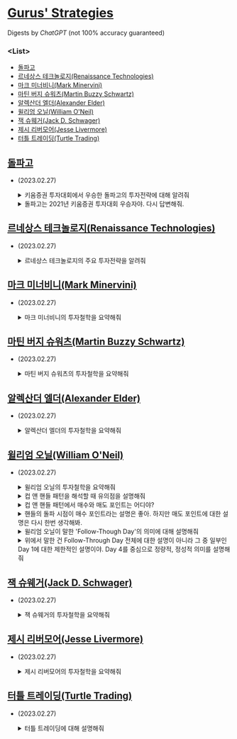 # [Gurus' Strategies](../README.md#gurus-strategies)

Digests by *ChatGPT* (not 100% accuracy guaranteed)


### \<List>

- [돌파고](#돌파고)
- [르네상스 테크놀로지(Renaissance Technologies)](#르네상스-테크놀로지renaissance-technologies)
- [마크 미너비니(Mark Minervini)](#마크-미너비니mark-minervini)
- [마틴 버지 슈워츠(Martin Buzzy Schwartz)](#마틴-버지-슈워츠martin-buzzy-schwartz)
- [알렉산더 엘더(Alexander Elder)](#알렉산더-엘더alexander-elder)
- [윌리엄 오닐(William O'Neil)](#윌리엄-오닐william-oneil)
- [잭 슈웨거(Jack D. Schwager)](#잭-슈웨거jack-d-schwager)
- [제시 리버모어(Jesse Livermore)](#제시-리버모어jesse-livermore)
- [터틀 트레이딩(Turtle Trading)](#터틀-트레이딩turtle-trading)



## [돌파고](#list)

- (2023.02.27)

  <details>
    <summary>키움증권 투자대회에서 우승한 돌파고의 투자전략에 대해 알려줘</summary>

  > 돌파고는 2016년과 2017년에 열린 키움증권의 모의 투자대회에서 연속 우승한 인공지능(AI) 프로그램입니다. 돌파고의 투자전략은 크게 2가지로 나뉩니다.
  >
  > 첫째, 데이터 분석을 기반으로한 투자 전략입니다. 돌파고는 주식 종목의 기술적 분석과 금융 데이터 분석을 통해 주식 가격을 예측합니다. 이를 위해 다양한 지표들을 사용하며, 이러한 데이터를 분석해 각 주식의 상승과 하락을 예측합니다.
  >
  > 둘째, 기술적 분석에 기반한 자동매매입니다. 돌파고는 예측한 주식 가격 변동에 따라 자동으로 매수와 매도를 결정합니다. 이를 위해 시스템 트레이딩 알고리즘을 사용하여 자동으로 매매를 수행합니다.
  >
  > 이러한 전략을 통해 돌파고는 키움증권 모의 투자대회에서 높은 수익률을 달성하며, 이를 통해 자동화된 투자 시스템의 장점을 입증하였습니다.
  </details>

  <details>
    <summary>돌파고는 2021년 키움증권 투자대회 우승자야. 다시 답변해줘.</summary>

  > 죄송합니다. 제가 이전에 답변드린 내용이 잘못되었습니다. 돌파고는 2021년 1차 투자대회에서 우승하였습니다. 돌파고의 투자전략은 단타 매매를 기본으로 하며, 기술적 분석을 중심으로 하여 매수 시점과 매도 시점을 파악하여 수익을 추구합니다. 또한, 매매 비중을 높이는 대신 포트폴리오의 분산 투자를 통해 위험을 줄이는 전략을 취하고 있습니다.

  not helpful yet
  </details>



## [르네상스 테크놀로지(Renaissance Technologies)](#list)

- (2023.02.27)

  <details>
    <summary>르네상스 테크놀로지의 주요 투자전략을 알려줘</summary>

  > 르네상스 테크놀로지(Renaissance Technologies)는 다양한 투자전략을 사용하고 있으나, 그들의 대표적인 전략으로는 "퀀트(quants)" 전략이 있습니다.
  >
  > 퀀트 전략은 데이터 분석과 컴퓨터 알고리즘을 이용하여 수학적 모델을 개발하고, 이를 통해 시장에서 성과를 창출하는 것입니다. 이를 위해 르네상스 테크놀로지는 대규모 데이터베이스를 구축하고, 이를 분석하여 시장에서 효율적인 거래를 하도록 합니다.
  >
  > 또한, 르네상스 테크놀로지는 퀀트 전략 외에도 상대적 가치전략(relatively value strategy), 단기 거래전략(short-term trading strategy), 추세 추종전략(trend following strategy) 등 다양한 투자전략을 사용합니다. 이들 전략은 르네상스 테크놀로지의 깊은 수학적 모델과 알고리즘에 기반을 두고 있으며, 이를 통해 수많은 거래를 수행하고 있습니다.

  seems not so helpful
  </details>



## [마크 미너비니(Mark Minervini)](#list)

- (2023.02.27)

  <details>
    <summary>마크 미너비니의 투자철학을 요약해줘</summary>

  > 마크 미너비니는 헤지펀드 Bridgewater Associates를 창립한 투자자로, 그의 투자 철학은 "오차 없는 시장 지향"과 "레버리지드 기술 개발"에 초점을 둡니다. 즉, 시장에서 나타나는 패턴과 추세를 분석하여 투자 결정을 내리는 것이 중요하며, 이를 위해 기술과 데이터를 적극 활용합니다. 그리고 자신의 결정이 잘못되었을 때를 대비하여 포트폴리오를 다각화하고, 그렇게 구성된 포트폴리오에서 위험 관리를 철저하게 수행합니다. 마크 미너비니는 "문제 해결을 위한 객관적인 분석과 지속적인 개선"이라는 미덕을 강조하며, 투자자들에게도 항상 지식과 경험을 쌓으며 스스로 성장해야 한다고 조언합니다.
  </details>



## [마틴 버지 슈워츠(Martin Buzzy Schwartz)](#list)

- (2023.02.27)

  <details>
    <summary>마틴 버지 슈워츠의 투자철학을 요약해줘</summary>

  > 마틴 버지 슈워츠는 시스템 트레이딩 분야에서 성공적인 투자 경력을 가진 헤지펀드 매니저이며, 그의 투자철학은 다음과 같이 요약됩니다.
  >
  > 1. 강력한 데이터 분석: 버지 슈워츠는 과거 데이터를 근거로 하여 수학적 모델과 알고리즘을 개발하고, 이를 통해 투자 결정을 내립니다.
  >
  > 2. 기술적 분석: 버지 슈워츠는 기술적 분석을 통해 시장의 흐름을 파악하고, 트렌드 추적과 모멘텀 전략을 활용하여 수익을 창출합니다.
  >
  > 3. 리스크 관리: 버지 슈워츠는 투자에서 발생할 수 있는 리스크를 사전에 파악하고, 이를 최소화하기 위해 다양한 방법을 동원합니다. 이를 위해 포트폴리오를 분산시키고, 손실 제한 규칙을 정하여 손실을 최소화합니다.
  >
  > 4. 단기간의 거래: 버지 슈워츠는 단기간의 거래를 선호하며, 이를 통해 빠른 시간 내에 수익을 창출합니다. 이를 위해 고빈도 거래를 활용합니다.
  >
  > 5. 투명성: 버지 슈워츠는 투자 전략과 투자 성과를 투자자들과 공유하며, 투명하고 공정한 투자를 추구합니다.
  </details>



## [알렉산더 엘더(Alexander Elder)](#list)

- (2023.02.27)

  <details>
    <summary>알렉산더 엘더의 투자철학을 요약해줘</summary>

  > 알렉산더 엘더(Alexander Elder)는 트레이더와 저자로서 유명하며, 상승 추세, 하락 추세, 채권, 외환 등 다양한 시장에서 높은 수익을 올리며 명성을 얻었습니다. 그의 투자 철학은 다음과 같습니다.
  >
  > 1. 시장을 이해하라: 시장의 기본 원리, 수요와 공급, 주가 형성 과정 등을 이해하라.
  > 2. 계획을 세워라: 상승/하락 추세, 진입/청산 시점 등을 포함한 명확한 계획을 세우라.
  > 3. 손실을 제한하라: 손실을 최소화하기 위해 철저한 리스크 관리를 하라.
  > 4. 적극적으로 거래하라: 자신의 분석에 따라 적극적으로 거래하라.
  > 5. 심리학적인 요소를 이해하라: 트레이더의 심리적 요소(예: 탐욕, 두려움 등)가 거래결과에 미치는 영향을 이해하라.
  > 6. 트레이딩 일지를 작성하라: 거래 일지를 작성하여 성과를 분석하고 개선하라.
  >
  > 알렉산더 엘더의 투자 철학은 전반적으로 기본적인 분석과 철저한 리스크 관리, 그리고 자신의 심리학적인 요소를 이해하는 것이 중요하다는 것을 강조합니다.
  </details>



## [윌리엄 오닐(William O'Neil)](#list)

- (2023.02.27)

  <details>
    <summary>윌리엄 오닐의 투자철학을 요약해줘</summary>

  > 윌리엄 오닐(William O'Neil)은 성장주 투자전략을 중심으로 한 투자철학을 가지고 있습니다. 그의 투자철학을 요약하자면 다음과 같습니다.
  > 
  > 1. 기업 가치: 투자할 기업은 매출, 수익, 총자산 등의 성장 지표가 우수한 기업을 선택합니다.
  > 
  > 2. 기술 분석: 기술적 분석을 통해 차트 패턴, 거래량, 주가 등의 데이터를 분석하고 이를 기반으로 매수 시점과 매도 시점을 결정합니다.
  > 
  > 3. 손실 제한: 손실을 최소화하기 위해 투자 금액의 일정 비율 이상은 손해를 보지 않도록 계획하고, 손실이 발생한 경우엔 빠른 시일 내에 포기합니다.
  > 
  > 4. 시장 추세: 시장의 대세를 파악하고 대세와 맞지 않는 종목은 피하며, 대세와 함께 움직이는 주식을 선택합니다.
  > 
  > 5. 정보 수집: 기업의 재무 정보와 시장 동향 등의 정보를 체계적으로 수집하고 분석하여 투자 결정에 반영합니다.
  > 
  > 6. 주식 선택: 거래량이 많은, 대형 주식 중에서 성장 가능성이 높은 기업의 주식을 선택합니다.
  > 
  > 이러한 전략으로 윌리엄 오닐은 수십 년간 20% 이상의 연간 수익률을 달성한 성과를 보여주었습니다.
  </details>

  <details>
    <summary>컵 앤 핸들 패턴을 해석할 때 유의점을 설명해줘</summary>

  > 컵 앤 핸들 패턴(Cup and Handle pattern)은 기술적 분석에서 많이 사용되는 차트 패턴 중 하나입니다. 이 패턴은 일반적으로 상승세에서 나타나며, 다음과 같은 요소로 구성됩니다.
  >
  > - 컵 모양: 가격이 상승 후 일정 기간 동안 다시 내려가며 컵 모양이 만들어집니다. 이후 다시 상승하는데, 이 때 가격이 컵 모양의 꼭대기를 돌파하면 다음 단계인 핸들 패턴이 시작됩니다.  
  > - 핸들 모양: 컵 모양의 꼭대기를 돌파한 후, 가격이 일정 기간 동안 좁은 폭으로 움직입니다. 이 때 가격이 상승하면 컵 앤 핸들 패턴이 완성됩니다.
  >
  > 컵 앤 핸들 패턴이 나타나는 경우, 이는 상승세에서 일시적인 하락으로 해석될 수 있습니다. 패턴이 완성된 후, 가격이 상승할 가능성이 높아진다는 것을 시사합니다.
  >
  > 컵 앤 핸들 패턴을 해석할 때에는 몇 가지 유의점이 있습니다. 첫째, 패턴이 완성되기 전에는 예측이 어렵기 때문에 반드시 패턴 완성 후를 기다려야 합니다. 둘째, 핸들의 형태와 크기는 매우 중요합니다. 핸들이 너무 크면 패턴이 무효화될 수 있습니다. 셋째, 패턴이 나타난 후에는 가격이 더 오를지, 떨어질지 예측하는 것은 어렵습니다. 따라서 패턴이 완성된 후에도 시장 상황과 다른 기술적 지표를 함께 고려하여 투자 결정을 내리는 것이 중요합니다.
  </details>

  <details>
    <summary>컵 앤 핸들 패턴에서 매수와 매도 포인트는 어디야?</summary>

  > 컵 앤 핸들 패턴에서 매수 포인트는 핸들 부분을 돌파하는 시점입니다. 이 시점에서 매수하면 더 높은 가격에 판매할 가능성이 높습니다.
  >
  > 반대로, 매도 포인트는 컵 앤 핸들 패턴이 완성되어 컵 부분을 돌파하는 시점입니다. 이 시점에서 매도하면 더 높은 가격에 매도할 가능성이 높습니다.
  >
  > 하지만, 이 패턴은 단순히 매수와 매도 시점을 결정하는 데만 사용되는 것은 아닙니다. 이전에 발생한 컵 앤 핸들 패턴의 크기, 거래량, 형태 등 다양한 정보를 종합하여 전체적인 추세 및 방향성을 파악하고, 이를 기반으로 투자 결정을 내리는 데 활용될 수 있습니다. 따라서, 패턴 분석은 종합적으로 이루어져야 합니다.
  </details>

  <details>
    <summary>핸들의 돌파 시점이 매수 포인트라는 설명은 좋아. 하지만 매도 포인트에 대한 설명은 다시 한번 생각해봐.</summary>

  > 맞습니다. 컵 앤 핸들 패턴에서 매수 포인트는 핸들의 돌파 시점입니다. 그러나 매도 포인트는 더 다양한 전략과 판단이 필요합니다.
  >
  > 보통 컵 앤 핸들 패턴에서 매도 포인트는 핸들의 상승이 일어나는 구간에서 매수한 가격과 현재 가격의 차이를 계산하여 설정합니다. 이때, 이익을 확보할 수 있는 수준의 차이가 발생했을 때 매도를 결정합니다. 또한, 기업의 기본적인 재무 상태와 성장 가능성, 산업 동향, 시장 전반적인 상황 등을 종합적으로 고려하여 매도 포인트를 결정할 수 있습니다.
  >
  > 매도 포인트는 매수 포인트보다 더 다양한 요소를 고려해야 하기 때문에, 판단력과 전략적인 분석이 필요합니다. 따라서 컵 앤 핸들 패턴에서 매도 포인트는 매수 포인트보다 더 복잡한 결정 과정을 거치게 됩니다.

  feel not enough
  </details>

  </details>

  <details>
    <summary>윌리엄 오닐이 말한 'Follow-Though Day'의 의미에 대해 설명해줘</summary>

  > "Follow-Through Day"는 윌리엄 J. 오닐이 개발한 테크니컬 분석 방법 중 하나입니다. 이는 주식시장이 하락한 후 상승하고 그 후 다시 상승세를 보이는 날을 말합니다. 이러한 날이 발생하면, 이전의 하락장이 일시적인 것일 수 있으며, 이후에는 새로운 상승세가 발생할 가능성이 높다는 것을 시사합니다. 따라서, "Follow-Through Day"는 매수 포지션을 취할 수 있는 적절한 시점을 찾는 데 도움이 될 수 있습니다. 이 방법은 물론 하나의 전략에 불과하며, 개별적인 상황에 따라 적용성이 제한될 수 있습니다. 따라서 투자 결정을 내리기 전에 기술적 분석 외에도 기본적인 펀더멘털 분석을 포함한 다양한 요인을 고려해야 합니다.
  </details>

  <details>
    <summary>위에서 말한 건 Follow-Through Day 전체에 대한 설명이 아니라 그 중 일부인 Day 1에 대한 제한적인 설명이야. Day 4를 중심으로 정량적, 정성적 의미를 설명해줘</summary>

  > Follow-Through Day 전략에서 Day 4는 Follow-Through Day의 유효성을 확인하는 역할을 합니다. Day 4는 Follow-Through Day 이후 최소 4일이 경과한 이후에 발생하는 날짜를 의미하며, 이 때 주가지수가 전일 대비 상승하면서 거래량이 증가해야 합니다.
  >
  > 정량적으로는 Day 4에는 전일 대비 주가지수가 반등하며 거래량이 늘어나는 현상이 나타나야 합니다. 또한 이전의 하락장이 강하게 이어지던 상황에서는, Day 4 이후 일정 기간 동안 주가지수가 더욱 상승할 가능성이 높아집니다.
  >
  > 정성적으로는 Day 4 이후에는 많은 기관 및 투자자들이 시장 상승에 대한 확신을 더할 수 있습니다. 따라서, 이후 일정 기간 동안 주식시장에 대한 긍정적인 신호가 계속해서 나오면, 이는 향후 시장 상승이 지속될 가능성을 높입니다. 반대로, Day 4 이후 일어나는 주가지수의 하락이나 거래량의 감소는 시장 하락에 대한 가능성을 높입니다.
  </details>
  


## [잭 슈웨거(Jack D. Schwager)](#list)

- (2023.02.27)

  <details>
    <summary>잭 슈웨거의 투자철학을 요약해줘</summary>

  > 잭 슈웨거는 트레이딩에 대한 접근 방식으로 유명한 트레이더입니다. 그의 투자철학은 크게 다음과 같은 요소들로 구성됩니다.
  >
  > 1. 시장은 항상 옳다: 잭 슈웨거는 시장이 항상 옳다고 믿으며, 이를 이용해 시장의 움직임을 예측하려고 합니다.
  >
  > 2. 트렌드를 따르는 것이 중요하다: 잭 슈웨거는 트렌드를 따라가는 것이 중요하다고 믿으며, 트렌드 전환 시 판매하고 새로운 트렌드에 맞춰 투자합니다.
  >
  > 3. 손실을 최소화하고 이익을 극대화하는 것이 목표다: 잭 슈웨거는 손실을 최소화하고 이익을 극대화하는 것이 목표라고 믿으며, 이를 위해 매매 전략을 구체적으로 계획합니다.
  >
  > 4. 자신의 판단에 따라 투자한다: 잭 슈웨거는 자신의 판단에 따라 투자하며, 다른 투자자들의 의견이나 시장의 예측을 따르지 않습니다.
  >
  > 5. 장기적인 관점에서 투자한다: 잭 슈웨거는 장기적인 관점에서 투자하며, 단기적인 변동에 빠르게 반응하지 않습니다. 이는 적극적인 매매보다는 차분한 투자를 추구하는 것을 의미합니다.
  </details>
  


## [제시 리버모어(Jesse Livermore)](#list)

- (2023.02.27)

  <details>
    <summary>제시 리버모어의 투자철학을 요약해줘</summary>

  > 제시 리버모어(Jesse Livermore)는 미국의 유명한 트레이더였습니다. 그의 투자 철학은 다음과 같습니다.
  >
  > 1. 추세를 따르기: 리버모어는 주식 가격의 추세를 따르는 것이 중요하다고 믿었습니다. 그는 가격이 오르고 있는 종목을 매수하고, 가격이 하락하고 있는 종목은 매도하였습니다.
  >
  > 2. 손실을 최소화하기: 리버모어는 손실을 최소화하는 것이 투자에서 가장 중요하다고 믿었습니다. 그는 자신이 예상한 방향으로 가격이 움직이지 않을 경우, 손실을 빠르게 인정하고 즉시 포지션을 청산하였습니다.
  >
  > 3. 양방향 거래: 리버모어는 매수와 매도 모두에 대해 열려있는 양방향 거래를 선호하였습니다. 그는 시장의 방향성을 따르기 위해 매수와 매도를 번갈아 가며 진행하였습니다.
  >
  > 4. 시장의 심리 파악: 리버모어는 시장의 심리를 파악하는 것이 중요하다고 믿었습니다. 그는 시장 참가자들의 감정을 파악하고, 이를 기반으로 시장의 움직임을 예측하였습니다.
  >
  > 5. 경험을 바탕으로 한 판단력: 리버모어는 자신의 경험을 바탕으로 한 판단력을 높게 평가하였습니다. 그는 매수나 매도를 결정할 때 기술적 분석뿐만 아니라 자신의 경험과 직감도 고려하였습니다.
  </details>
  


## [터틀 트레이딩(Turtle Trading)](#list)

- (2023.02.27)

  <details>
    <summary>터틀 트레이딩에 대해 설명해줘</summary>

  > 터틀 트레이딩(Turtle Trading)은 리처드 데니스와 윌리엄 에츠가 1980년대 초에 시작한 트레이딩 실험에서 비롯된 투자전략입니다. 데니스와 에츠는 일반 대중에게 트레이더가 될 수 있는지를 검증하기 위해 모집한 사람들에게 트레이딩 교육을 제공하고, 트레이딩을 가르치면서 자신들의 투자전략을 전달했습니다. 이전까지는 트레이딩 전략이 비밀로 감춰졌지만, 데니스와 에츠는 대중적으로 알려져 있지 않은 방법으로 트레이딩을 하는 방법을 대중화하고자 했습니다.
  >
  > 터틀 트레이딩은 추세 추종(Trend Following) 전략 중 하나입니다. 이 전략은 현재 가격이 상승 또는 하락 추세에 있는 종목에 대해 매수 또는 매도 포지션을 취하는 것입니다. 이때, 추세의 방향과 세기를 측정하는데, 이를 위해 이동평균선과 같은 지표를 사용하기도 합니다.
  >
  > 터틀 트레이딩에서는 매수와 매도의 진입/청산 포인트가 미리 정해져 있습니다. 이 포인트는 트레이딩 규칙에 따라 계산되며, 손실을 제한하기 위한 스톱 로스 지점도 미리 정해집니다. 따라서, 트레이더는 정해진 규칙을 따르며, 감정적인 판단 없이 포지션을 취할 수 있습니다.
  >
  > 터틀 트레이딩은 단기적인 투자 목표보다는 장기적인 투자 목표를 가지고 있습니다. 따라서, 트레이더는 포트폴리오를 다양하게 구성하며, 손익을 꾸준히 추적하고 분산시켜서 장기적인 이익을 추구합니다.
  </details>